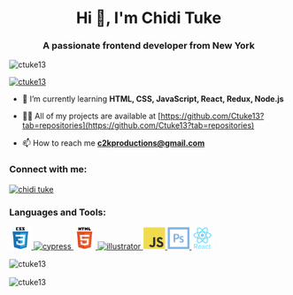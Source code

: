 <h1 align="center">Hi 👋, I'm Chidi Tuke</h1>
<h3 align="center">A passionate frontend developer from New York</h3>

<p align="left"> <img src="https://komarev.com/ghpvc/?username=ctuke13&label=Profile%20views&color=0e75b6&style=flat" alt="ctuke13" /> </p>

<p align="left"> <a href="https://github.com/ryo-ma/github-profile-trophy"><img src="https://github-profile-trophy.vercel.app/?username=ctuke13" alt="ctuke13" /></a> </p>

- 🌱 I’m currently learning **HTML, CSS, JavaScript, React, Redux, Node.js**

- 👨‍💻 All of my projects are available at [https://github.com/Ctuke13?tab=repositories](https://github.com/Ctuke13?tab=repositories)

- 📫 How to reach me **c2kproductions@gmail.com**

<h3 align="left">Connect with me:</h3>
<p align="left">
<a href="https://linkedin.com/in/chidi tuke" target="blank"><img align="center" src="https://raw.githubusercontent.com/rahuldkjain/github-profile-readme-generator/master/src/images/icons/Social/linked-in-alt.svg" alt="chidi tuke" height="30" width="40" /></a>
</p>

<h3 align="left">Languages and Tools:</h3>
<p align="left"> <a href="https://www.w3schools.com/css/" target="_blank" rel="noreferrer"> <img src="https://raw.githubusercontent.com/devicons/devicon/master/icons/css3/css3-original-wordmark.svg" alt="css3" width="40" height="40"/> </a> <a href="https://www.cypress.io" target="_blank" rel="noreferrer"> <img src="https://raw.githubusercontent.com/simple-icons/simple-icons/6e46ec1fc23b60c8fd0d2f2ff46db82e16dbd75f/icons/cypress.svg" alt="cypress" width="40" height="40"/> </a> <a href="https://www.w3.org/html/" target="_blank" rel="noreferrer"> <img src="https://raw.githubusercontent.com/devicons/devicon/master/icons/html5/html5-original-wordmark.svg" alt="html5" width="40" height="40"/> </a> <a href="https://www.adobe.com/in/products/illustrator.html" target="_blank" rel="noreferrer"> <img src="https://www.vectorlogo.zone/logos/adobe_illustrator/adobe_illustrator-icon.svg" alt="illustrator" width="40" height="40"/> </a> <a href="https://developer.mozilla.org/en-US/docs/Web/JavaScript" target="_blank" rel="noreferrer"> <img src="https://raw.githubusercontent.com/devicons/devicon/master/icons/javascript/javascript-original.svg" alt="javascript" width="40" height="40"/> </a> <a href="https://www.photoshop.com/en" target="_blank" rel="noreferrer"> <img src="https://raw.githubusercontent.com/devicons/devicon/master/icons/photoshop/photoshop-line.svg" alt="photoshop" width="40" height="40"/> </a> <a href="https://reactjs.org/" target="_blank" rel="noreferrer"> <img src="https://raw.githubusercontent.com/devicons/devicon/master/icons/react/react-original-wordmark.svg" alt="react" width="40" height="40"/> </a> </p>

<p><img align="center" src="https://github-readme-stats.vercel.app/api/top-langs?username=ctuke13&show_icons=true&locale=en&layout=compact" alt="ctuke13" /></p>

<p><img align="center" src="https://github-readme-streak-stats.herokuapp.com/?user=ctuke13&" alt="ctuke13" /></p>
